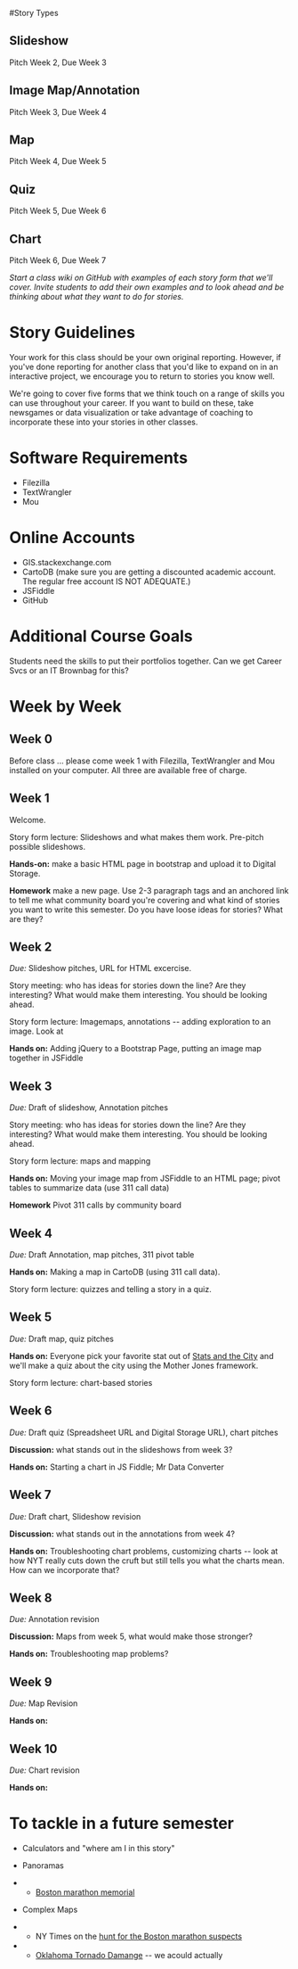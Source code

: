 #Story Types

## Slideshow
Pitch Week 2, Due Week 3
## Image Map/Annotation
Pitch Week 3, Due Week 4
## Map
Pitch Week 4, Due Week 5
## Quiz
Pitch Week 5, Due Week 6
## Chart
Pitch Week 6, Due Week 7

*Start a class wiki on GitHub with examples of each story form that we'll cover. Invite students to add their own examples and to look ahead and be thinking about what they want to do for stories.* 

# Story Guidelines
Your work for this class should be your own original reporting. However, if you've done reporting for another class that you'd like to expand on in an interactive project, we encourage you to return to stories you know well. 

We're going to cover five forms that we think touch on a range of skills you can use throughout your career. If you want to build on these, take newsgames or data visualization or take advantage of coaching to incorporate these into your stories in other classes.

# Software Requirements
+ Filezilla
+ TextWrangler
+ Mou

# Online Accounts
+ GIS.stackexchange.com
+ CartoDB (make sure you are getting a  discounted academic account. The regular free account IS NOT ADEQUATE.)
+ JSFiddle
+ GitHub


# Additional Course Goals

Students need the skills to put their portfolios together. Can we get Career Svcs or an IT Brownbag for this? 

# Week by Week
## Week 0

Before class ... please come week 1 with Filezilla, TextWrangler and Mou installed on your computer. All three are available free of charge. 

## Week 1
Welcome. 

Story form lecture: Slideshows and what makes them work. 
Pre-pitch possible slideshows. 

**Hands-on:** make a basic HTML page in bootstrap and upload it to Digital Storage.

**Homework** make a new page. Use 2-3 paragraph tags and an anchored link to tell me what community board you're covering and what kind of stories you want to write this semester. Do you have loose ideas for stories? What are they? 

## Week 2
*Due:* Slideshow pitches, URL for HTML excercise.

Story meeting: who has ideas for stories down the line? Are they interesting? What would make them interesting. You should be looking ahead. 

Story form lecture: Imagemaps, annotations -- adding exploration to an image. Look at 

**Hands on:** Adding jQuery to a Bootstrap Page, putting an image map together in JSFiddle


## Week 3
*Due:* Draft of slideshow, Annotation pitches

Story meeting: who has ideas for stories down the line? Are they interesting? What would make them interesting. You should be looking ahead. 

Story form lecture: maps and mapping

**Hands on:** Moving your image map from JSFiddle to an HTML page; pivot tables to summarize data (use 311 call data)

**Homework** Pivot 311 calls by community board

## Week 4
*Due:* Draft Annotation, map pitches, 311 pivot table

**Hands on:** Making a map in CartoDB (using 311 call data).

Story form lecture: quizzes and telling a story in a quiz.

## Week 5

*Due:* Draft map, quiz pitches

**Hands on:** Everyone pick your favorite stat out of [Stats and the City](http://mycrains.crainsnewyork.com/stats-and-the-city/boroughs) and we'll make a quiz about the city using the Mother Jones framework. 

Story form lecture: chart-based stories

## Week 6

*Due:* Draft quiz (Spreadsheet URL and Digital Storage URL), chart pitches

**Discussion:** what stands out in the slideshows from week 3?

**Hands on:** Starting a chart in JS Fiddle; Mr Data Converter

## Week 7

*Due:* Draft chart, Slideshow revision

**Discussion:** what stands out in the annotations from week 4?

**Hands on:** Troubleshooting chart problems, customizing charts -- look at how NYT really cuts down the cruft but still tells you what the charts mean. How can we incorporate that?

## Week 8

*Due:* Annotation revision

**Discussion:** Maps from week 5, what would make those stronger? 

**Hands on:** Troubleshooting map problems?


## Week 9
*Due:* Map Revision

**Hands on:** 
## Week 10

*Due:* Chart revision

**Hands on:** 

# To tackle in a future semester
+ Calculators and "where am I in this story"

+ Panoramas 
+ + [Boston marathon memorial](http://www.bostonglobe.com/metro/2013/05/11/poignant-memorial-that-isn-meant-last-city-whose-memory-strong/cGSaww6hQGyaUyIfhbfM6H/igraphic.html)

+ Complex Maps
+ + NY Times on the [hunt for the Boston marathon suspects](http://www.nytimes.com/interactive/2013/04/19/us/boston-marathon-manhunt.html?ref=us)
+ + [Oklahoma Tornado Damange](http://apps.npr.org/moore-oklahoma-tornado-damage/) -- we acould actually 